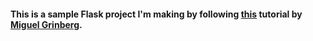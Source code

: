 <h4>
  This is a sample Flask project I'm making by following <a href="https://blog.miguelgrinberg.com/post/the-flask-mega-tutorial-part-i-hello-world">this</a> tutorial by <a href="https://blog.miguelgrinberg.com/index">Miguel Grinberg</a>.
</h4>
